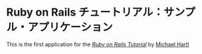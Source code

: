 # Ruby on Rails チュートリアル：サンプル・アプリケーション

This is the first application for the
[*Ruby on Rails Tutorial*](http://railstutorial.jp/)
by [Michael Hartl](http://michaelhartl.com)
